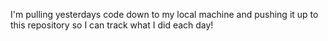 I'm pulling yesterdays code down to my local machine and pushing it up to this repository so I can track what I did each day!
